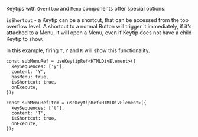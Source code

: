 Keytips with `Overflow` and `Menu` components offer special options:

`isShortcut` - a Keytip can be a shortcut, that can be accessed from the top overflow level. A shortcut to a normal Button will trigger it immediately,
if it's attached to a Menu, it will open a Menu, even if Keytip does not have a child Keytip to show.

In this example, firing `T`, `Y` and `R` will show this functionality.

```tsx
const subMenuRef = useKeytipRef<HTMLDivElement>({
  keySequences: ['y'],
  content: 'Y',
  hasMenu: true,
  isShortcut: true,
  onExecute,
});

const subMenuRefItem = useKeytipRef<HTMLDivElement>({
  keySequences: ['t'],
  content: 'T',
  isShortcut: true,
  onExecute,
});
```
